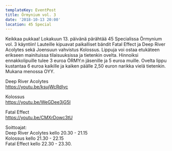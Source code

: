 ```yaml
---
templateKey: EventPost
title: Örmynium vol. 3
date: '2018-10-13 20:00'
location: 45 Special
---
```

Keikkaa pukkaa! Lokakuun 13. päivänä pärähtää 45 Specialissa Örmynium vol. 3 käyntiin! Lauteille kipuavat paikalliset bändit Fatal Effect ja Deep River Acolytes sekä Joensuun vahvistus Kolossus. Lippuja voi ostaa etukäteen erikseen mainituissa tilaisuuksissa ja tietenkin ovelta. Hinnoiksi ennakkolipuille tulee 3 euroa ÖRMY:n jäsenille ja 5 euroa muille. Ovelta lippu kustantaa 6 euroa kaikille ja kaiken päälle 2,50 euron narikka vielä tietenkin. Mukana menossa OYY. 



Deep River Acolytes  
https://youtu.be/ksujWcRdIyc  

Kolossus  
https://youtu.be/WeGDee3jG5I 

Fatal Effect  
https://youtu.be/CMXrDowc3tU 



Soittoajat:  
Deep River Acolytes  kello 20.30 - 21.15  
Kolossus kello 21.30 - 22.15  
Fatal Effect kello 22.30 - 23.30.
